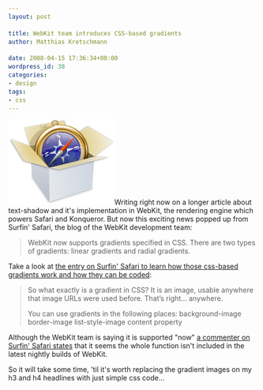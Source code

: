 ```yaml
---
layout: post

title: WebKit team introduces CSS-based gradients
author: Matthias Kretschmann

date: 2008-04-15 17:36:34+00:00
wordpress_id: 38
categories:
- design
tags:
- css
---
```


![WebKit](/media/webkit.png)Writing right now on a longer article about text-shadow and it's implementation in WebKit, the rendering engine which powers Safari and Konqueror. But now this exciting news popped up from Surfin' Safari, the blog of the WebKit development team:

> WebKit now supports gradients specified in CSS. There are two types of gradients: linear gradients and radial gradients.

Take a look at [the entry on Surfin' Safari to learn how those css-based gradients work and how they can be coded](http://webkit.org/blog/175/introducing-css-gradients/):

> So what exactly is a gradient in CSS? It is an image, usable anywhere that image URLs were used before. That’s right… anywhere.
>
> You can use gradients in the following places:
> background-image
> border-image
> list-style-image
> content property

Although the WebKit team is saying it is supported "now" [a commenter on Surfin' Safari states](http://webkit.org/blog/175/introducing-css-gradients/#comment-24343) that it seems the whole function isn't included in the latest nightly builds of WebKit.

So it will take some time, 'til it's worth replacing the gradient images on my h3 and h4 headlines with just simple css code...
